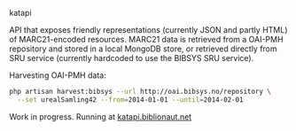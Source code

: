 katapi

API that exposes friendly representations (currently JSON and partly HTML)
of MARC21-encoded resources. MARC21 data is retrieved from a OAI-PMH repository
and stored in a local MongoDB store, or retrieved directly from SRU service
(currently hardcoded to use the BIBSYS SRU service).

Harvesting OAI-PMH data:

```bash
php artisan harvest:bibsys --url http://oai.bibsys.no/repository \
  --set urealSamling42 --from=2014-01-01 --until=2014-02-01
```

Work in progress. Running at [katapi.biblionaut.net](//katapi.biblionaut.net/)
